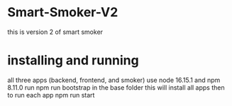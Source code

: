 # Smart-Smoker-V2
this is version 2 of smart smoker

# installing and running
all three apps (backend, frontend, and smoker) use node 16.15.1 and npm 8.11.0
run npm run bootstrap in the base folder
this will install all apps
then to run each app
npm run start

